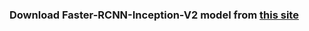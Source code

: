 ### Download Faster-RCNN-Inception-V2 model from [this site](https://github.com/tensorflow/models/blob/master/research/object_detection/g3doc/detection_model_zoo.md) 
